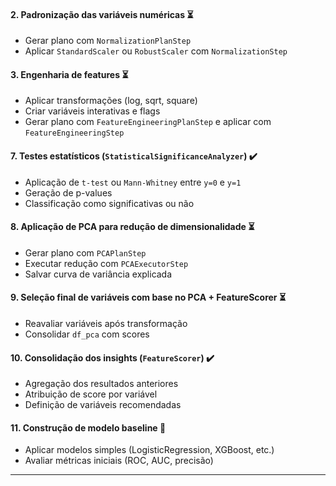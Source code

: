 
#### 2. Padronização das variáveis numéricas ⏳  
- Gerar plano com `NormalizationPlanStep`  
- Aplicar `StandardScaler` ou `RobustScaler` com `NormalizationStep`

#### 3. Engenharia de features ⏳  
- Aplicar transformações (log, sqrt, square)  
- Criar variáveis interativas e flags  
- Gerar plano com `FeatureEngineeringPlanStep` e aplicar com `FeatureEngineeringStep`

#### 7. Testes estatísticos (`StatisticalSignificanceAnalyzer`) ✔️  
- Aplicação de `t-test` ou `Mann-Whitney` entre `y=0` e `y=1`  
- Geração de p-values  
- Classificação como significativas ou não

#### 8. Aplicação de PCA para redução de dimensionalidade ⏳  
- Gerar plano com `PCAPlanStep`  
- Executar redução com `PCAExecutorStep`  
- Salvar curva de variância explicada

#### 9. Seleção final de variáveis com base no PCA + FeatureScorer ⏳  
- Reavaliar variáveis após transformação  
- Consolidar `df_pca` com scores

#### 10. Consolidação dos insights (`FeatureScorer`) ✔️  
- Agregação dos resultados anteriores  
- Atribuição de score por variável  
- Definição de variáveis recomendadas

#### 11. Construção de modelo baseline 🧠  
- Aplicar modelos simples (LogisticRegression, XGBoost, etc.)  
- Avaliar métricas iniciais (ROC, AUC, precisão)

---
